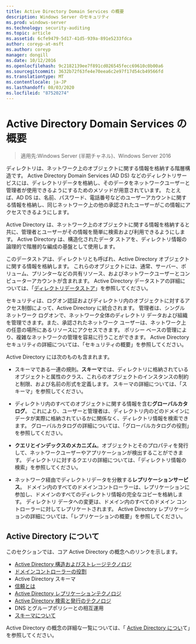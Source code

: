 ```yaml
---
title: Active Directory Domain Services の概要
description: Windows Server のセキュリティ
ms.prod: windows-server
ms.technology: security-auditing
ms.topic: article
ms.assetid: 6cfe9479-5d17-41d5-939a-891e5233fdca
author: coreyp-at-msft
ms.author: coreyp
manager: dongill
ms.date: 10/12/2016
ms.openlocfilehash: 9c2182139ee7f891cd026545fecc69610c0b00a6
ms.sourcegitcommit: 3632b72f63fe4e70eea6c2e97f17d54cb49566fd
ms.translationtype: MT
ms.contentlocale: ja-JP
ms.lasthandoff: 08/03/2020
ms.locfileid: "87520274"
---
```

# <a name="overview-of-active-directory-domain-services"></a>Active Directory Domain Services の概要

>適用先:Windows Server (半期チャネル)、Windows Server 2016

ディレクトリは、ネットワーク上のオブジェクトに関する情報を格納する階層構造です。 Active Directory Domain Services (AD DS) などのディレクトリサービスには、ディレクトリデータを格納し、そのデータをネットワークユーザーと管理者が使用できるようにするためのメソッドが用意されています。 たとえば、AD DS は、名前、パスワード、電話番号などのユーザーアカウントに関する情報を格納し、同じネットワーク上の他の承認されたユーザーがこの情報にアクセスできるようにします。

Active Directory は、ネットワーク上のオブジェクトに関する情報を格納すると共に、管理者とユーザーがその情報を簡単に検索および利用できるようにします。 Active Directory は、構造化されたデータ ストアを、ディレクトリ情報の論理的で階層的な編成の基盤として使用します。

このデータストアは、ディレクトリとも呼ばれ、Active Directory オブジェクトに関する情報を格納します。 これらのオブジェクトには、通常、サーバー、ボリューム、プリンターなどの共有リソース、およびネットワークユーザーとコンピューターアカウントが含まれます。 Active Directory データストアの詳細については、「[ディレクトリデータストア](https://technet.microsoft.com/library/cc736627(v=ws.10).aspx)」を参照してください。

セキュリティは、ログオン認証およびディレクトリ内のオブジェクトに対するアクセス制御によって、Active Directory に統合されます。 管理者は、シングル ネットワーク ログオンで、ネットワーク全体のディレクトリ データおよび組織を管理できます。また、承認されたネットワーク ユーザーは、ネットワーク上の任意の場所にあるリソースにアクセスできます。 ポリシー ベースの管理により、複雑なネットワークの管理を容易に行うことができます。 Active Directory セキュリティの詳細については、「セキュリティの概要」を参照してください。

Active Directory には次のものも含まれます。
* スキーマである一連の規則。**スキーマ**では、ディレクトリに格納されているオブジェクトと属性のクラス、これらのオブジェクトのインスタンスの制約と制限、および名前の形式を定義します。 スキーマの詳細については、「スキーマ」を参照してください。


* ディレクトリ内のすべてのオブジェクトに関する情報を含む**グローバルカタログ**。 これにより、ユーザーと管理者は、ディレクトリ内のどのドメインにデータが実際に格納されているかに関係なく、ディレクトリ情報を検索できます。 グローバルカタログの詳細については、「グローバルカタログの役割」を参照してください。


* **クエリとインデックスのメカニズム**。オブジェクトとそのプロパティを発行して、ネットワークユーザーやアプリケーションが検出することができます。 ディレクトリに対するクエリの詳細については、「ディレクトリ情報の検索」を参照してください。


* ネットワーク経由でディレクトリデータを分散する**レプリケーションサービス**。 ドメイン内のすべてのドメインコントローラーは、レプリケーションに参加し、ドメインのすべてのディレクトリ情報の完全なコピーを格納します。 ディレクトリ データへの変更は、ドメイン内のすべてのドメイン コントローラーに対してレプリケートされます。 Active Directory レプリケーションの詳細については、「レプリケーションの概要」を参照してください。

## <a name="understanding-active-directory"></a>Active Directory について
 このセクションでは、コア Active Directory の概念へのリンクを示します。

* [Active Directory 構造およびストレージテクノロジ](https://technet.microsoft.com/library/cc759186(v=ws.10).aspx)
* [ドメインコントローラーの役割](https://technet.microsoft.com/library/cc786438(v=ws.10).aspx)
* Active Directory スキーマ
* [信頼とは](https://technet.microsoft.com/library/cc771294(v=ws.10).aspx)
* [Active Directory レプリケーションテクノロジ](https://technet.microsoft.com/library/cc786438(v=ws.10).aspx)
* [Active Directory 検索と発行のテクノロジ](https://technet.microsoft.com/library/cc775686(v=ws.10).aspx)
* DNS とグループポリシーとの相互運用
* [スキーマについて](https://technet.microsoft.com/library/cc759402(v=ws.10).aspx)

Active Directory の概念の詳細な一覧については、「 [Active Directory につい](https://technet.microsoft.com/library/cc781408(v=ws.10).aspx)て」を参照してください。

